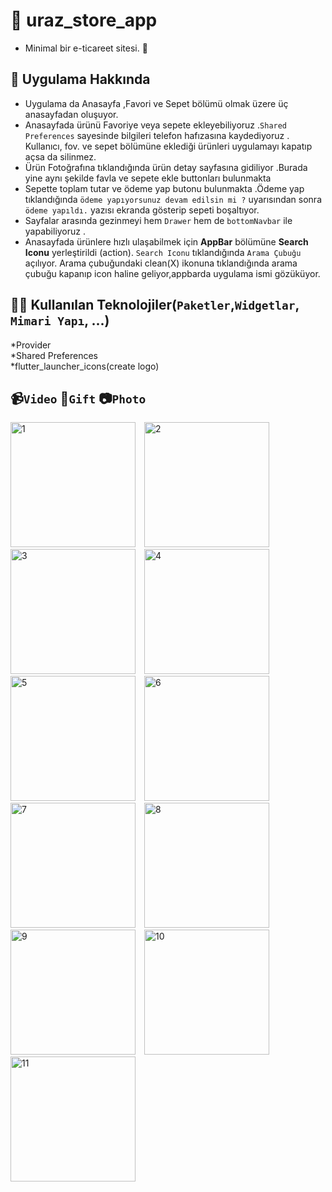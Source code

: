 # 📱 uraz_store_app<br/>

* Minimal bir e-ticareet sitesi. :tada: <br/>


## 📑 Uygulama Hakkında <br/>

* Uygulama da Anasayfa ,Favori ve Sepet bölümü olmak üzere üç anasayfadan oluşuyor. <br/>
* Anasayfada ürünü Favoriye veya sepete ekleyebiliyoruz .`Shared Preferences` sayesinde bilgileri telefon hafızasına kaydediyoruz . Kullanıcı, fov. ve sepet bölümüne eklediği ürünleri uygulamayı kapatıp açsa da silinmez. <br/>
* Ürün Fotoğrafına tıklandığında ürün detay sayfasına gidiliyor .Burada yine aynı şekilde favla ve sepete ekle buttonları bulunmakta <br/>
* Sepette toplam tutar ve ödeme yap butonu bulunmakta .Ödeme yap tıklandığında `ödeme yapıyorsunuz devam edilsin mi ?` uyarısından sonra `ödeme yapıldı.` yazısı ekranda gösterip sepeti boşaltıyor. <br/>
* Sayfalar arasında gezinmeyi hem `Drawer` hem de `bottomNavbar` ile yapabiliyoruz .<br/>
* Anasayfada ürünlere hızlı ulaşabilmek için **AppBar** bölümüne **Search Iconu** yerleştirildi (action). `Search Iconu` tıklandığında `Arama Çubuğu` açılıyor. Arama çubuğundaki clean(X) ikonuna tıklandığında arama çubuğu kapanıp icon haline geliyor,appbarda uygulama ismi gözüküyor. <br/>


## 🧑‍💻 Kullanılan Teknolojiler(`Paketler`,`Widgetlar`, `Mimari Yapı`, ...) <br/>

*Provider <br/>
*Shared Preferences <br/>
*flutter_launcher_icons(create logo)<br/>

 ## 📹`Video` 🎁`Gift` 📷`Photo` <br/>
<div>
    <img src="https://github.com/user-attachments/assets/dab0a63b-a466-43fc-85f5-8d55982f7f9b" alt="1" style="width: 200px; height: auto; margin-right: 10px;">
    <img src="https://github.com/user-attachments/assets/1738ae95-bf84-4a9c-b79c-c5baf0f0d50c" alt="2" style="width: 200px; height: auto; margin-right: 10px;">
    <img src="https://github.com/user-attachments/assets/ab92999e-31cf-4e98-b40b-82ea1d6e008e" alt="3" style="width: 200px; height: auto; margin-right: 10px;">
    <img src="https://github.com/user-attachments/assets/4022a914-676f-4bcc-9392-10cc2dc70832" alt="4" style="width: 200px; height: auto; margin-right: 10px;">
    <img src="https://github.com/user-attachments/assets/8e07f04d-448e-4b5c-9184-f6157c7cfa66" alt="5" style="width: 200px; height: auto; margin-right: 10px;">
    <img src="https://github.com/user-attachments/assets/95347316-0685-4928-94b5-26373ffcd78c" alt="6" style="width: 200px; height: auto; margin-right: 10px;">
    <img src="https://github.com/user-attachments/assets/a0f0dd94-d783-4600-a06d-7f1181f83da4" alt="7" style="width: 200px; height: auto; margin-right: 10px;">
    <img src="https://github.com/user-attachments/assets/d9368fac-fcc8-475e-825e-d6bfe664a84f" alt="8" style="width: 200px; height: auto; margin-right: 10px;">
    <img src="https://github.com/user-attachments/assets/03617382-22c7-4b48-a870-d3b0181a165f" alt="9" style="width: 200px; height: auto; margin-right: 10px;">
    <img src="https://github.com/user-attachments/assets/d733f90f-5a76-4c35-ab73-fa670e47e9ba" alt="10" style="width: 200px; height: auto; margin-right: 10px;">
    <img src="https://github.com/user-attachments/assets/b3f4445d-5c9a-4852-b968-63b293530860" alt="11" style="width: 200px; height: auto;">   
</div>











